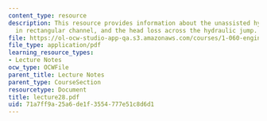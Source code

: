 ```yaml
---
content_type: resource
description: This resource provides information about the unassisted hydraulic jump
  in rectangular channel, and the head loss across the hydraulic jump.
file: https://ol-ocw-studio-app-qa.s3.amazonaws.com/courses/1-060-engineering-mechanics-ii-spring-2006/71a7ff9a25a6de1f3554777e51c8d6d1_lecture28.pdf
file_type: application/pdf
learning_resource_types:
- Lecture Notes
ocw_type: OCWFile
parent_title: Lecture Notes
parent_type: CourseSection
resourcetype: Document
title: lecture28.pdf
uid: 71a7ff9a-25a6-de1f-3554-777e51c8d6d1
---
```

